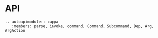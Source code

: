 # API

```{eval-rst}
.. autoapimodule:: cappa
   :members: parse, invoke, command, Command, Subcommand, Dep, Arg, ArgAction
```
